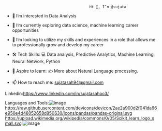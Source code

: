                                            Hi 👋, I’m @sujata
- 👀 I’m interested in Data Analysis

- 🌱 I’m currently exploring data science, machine learning career opportunities

- 💞️ I’m looking to utilize my skills and experiences in a role that allows me to professionally grow and develop my career

- 🛠 Tech Skills: 💻 Data analysis, Predictive Analytics, Machine Learning, Neural Network, Python

- 🔭 Aspire to learn: ✍️ More about Natural Language processing.

- 📫 How to reach me: sujatasah94@gmail.com

Linkedin:https://www.linkedin.com/in/sujatasahoo3/


<!---
sujatasahoo/sujatasahoo is a ✨ special ✨ repository because its `README.md` (this file) appears on your GitHub profile.
You can click the Preview link to take a look at your changes.
--->
Languages and Tools:![image](https://user-images.githubusercontent.com/95310008/179843265-24726139-de9d-49b6-9fed-67b4d3235bfc.png)
https://raw.githubusercontent.com/devicons/devicon/2ae2a900d2f041da66e950e4d48052658d850630/icons/pandas/pandas-original.svg
https://upload.wikimedia.org/wikipedia/commons/0/05/Scikit_learn_logo_small.svg
![image](https://user-images.githubusercontent.com/95310008/179844459-844be3dc-8478-453a-8f28-045ecdf45f17.png)

